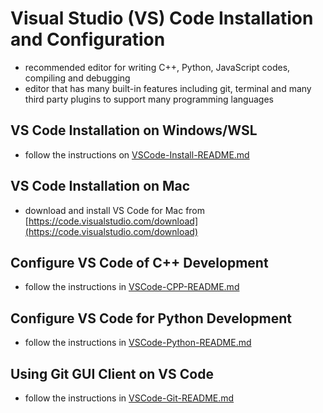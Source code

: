 # Visual Studio (VS) Code Installation and Configuration

- recommended editor for writing C++, Python, JavaScript codes, compiling and debugging
- editor that has many built-in features including git, terminal and many third party plugins to support many programming languages

## VS Code Installation on Windows/WSL

- follow the instructions on [VSCode-Install-README.md](../Windows/VSCode/VSCode-Install-README.md)

## VS Code Installation on Mac

- download and install VS Code for Mac from [https://code.visualstudio.com/download](https://code.visualstudio.com/download)

## Configure VS Code of C++ Development

- follow the instructions in [VSCode-CPP-README.md](VSCode-CPP-README.md)

## Configure VS Code for Python Development

- follow the instructions in [VSCode-Python-README.md](VSCode-Python-README.md)

## Using Git GUI Client on VS Code

- follow the instructions in [VSCode-Git-README.md](VSCode-Git-README.md)
